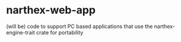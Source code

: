 # narthex-web-app
(will be) code to support PC based applications that use the narthex-engine-trait crate for portability
